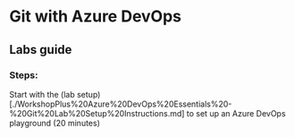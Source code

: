 # Git with Azure DevOps
## Labs guide
### Steps:

Start with the (lab setup)[./WorkshopPlus%20Azure%20DevOps%20Essentials%20-%20Git%20Lab%20Setup%20Instructions.md] to set up an Azure DevOps playground (20 minutes)
